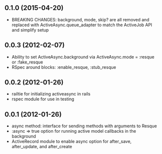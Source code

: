 ## 0.1.0 (2015-04-20)

* BREAKING CHANGES: background, mode, skip? are all removed and replaced with
  ActiveAsync.queue_adapter to match the ActiveJob API and simplify setup

## 0.0.3 (2012-02-07)
* Ability to set ActiveAsync.background via ActiveAsync.mode = :resque or :fake_resque
* RSpec around blocks: :enable_resque, :stub_resque

## 0.0.2 (2012-01-26)
* railtie for initializing activeasync in rails
* rspec module for use in testing

## 0.0.1 (2012-01-26)

* async method: interface for sending methods with arguments to Resque
* :async => true option for running active model callbacks in the background
* ActiveRecord module to enable async option for after_save, after_update, and after_create
